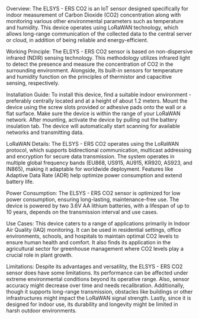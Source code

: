Overview:
The ELSYS - ERS CO2 is an IoT sensor designed specifically for indoor measurement of Carbon Dioxide (CO2) concentration along with monitoring various other environmental parameters such as temperature and humidity. This device operates using LoRaWAN technology, which allows long-range communication of the collected data to the central server or cloud, in addition of being reliable and energy-efficient. 

Working Principle:
The ELSYS - ERS CO2 sensor is based on non-dispersive infrared (NDIR) sensing technology. This methodology utilizes infrared light to detect the presence and measure the concentration of CO2 in the surrounding environment. Alongside, its built-in sensors for temperature and humidity function on the principles of thermistor and capacitive sensing, respectively. 

Installation Guide:
To install this device, find a suitable indoor environment - preferably centrally located and at a height of about 1.2 meters. Mount the device using the screw slots provided or adhesive pads onto the wall or a flat surface. Make sure the device is within the range of your LoRaWAN network. After mounting, activate the device by pulling out the battery insulation tab. The device will automatically start scanning for available networks and transmitting data.

LoRaWAN Details:
The ELSYS - ERS CO2 operates using the LoRaWAN protocol, which supports bidirectional communication, multicast addressing and encryption for secure data transmission. The system operates in multiple global frequency bands (EU868, US915, AU915, KR920, AS923, and IN865), making it adaptable for worldwide deployment. Features like Adaptive Data Rate (ADR) help optimize power consumption and extend battery life.

Power Consumption:
The ELSYS - ERS CO2 sensor is optimized for low power consumption, ensuring long-lasting, maintenance-free use. The device is powered by two 3.6V AA lithium batteries, with a lifespan of up to 10 years, depends on the transmission interval and use cases.  

Use Cases:
This device caters to a range of applications primarily in Indoor Air Quality (IAQ) monitoring. It can be used in residential settings, office environments, schools, and hospitals to maintain optimal CO2 levels to ensure human health and comfort. It also finds its application in the agricultural sector for greenhouse management where CO2 levels play a crucial role in plant growth.

Limitations:
Despite its advantages and versatility, the ELSYS - ERS CO2 sensor does have some limitations. Its performance can be affected under extreme environmental conditions beyond its operative range. Also, sensor accuracy might decrease over time and needs recalibration. Additionally, though it supports long-range transmission, obstacles like buildings or other infrastructures might impact the LoRaWAN signal strength. Lastly, since it is designed for indoor use, its durability and longevity might be limited in harsh outdoor environments.

